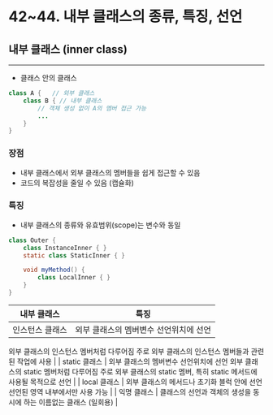 # 42~44. 내부 클래스의 종류, 특징, 선언

## 내부 클래스 (inner class)

---

- 클래스 안의 클래스

```java
class A {   // 외부 클래스
	class B { // 내부 클래스
		// 객체 생성 없이 A의 멤버 접근 가능
		...
	}
}
```

### 장점

- 내부 클래스에서 외부 클래스의 멤버들을 쉽게 접근할 수 있음
- 코드의 복잡성을 줄일 수 있음 (캡슐화)

### 특징

- 내부 클래스의 종류와 유효범위(scope)는 변수와 동일

```java
class Outer {
	class InstanceInner { }
	static class StaticInner { }

	void myMethod() {
		class LocalInner { }
	}
}
```

| 내부 클래스 | 특징 |
| --- | --- |
| 인스턴스 클래스 | 외부 클래스의 멤버변수 선언위치에 선언
외부 클래스의 인스턴스 멤버처럼 다루어짐
주로 외부 클래스의 인스턴스 멤버들과 관련된 작업에 사용 |
| static 클래스 | 외부 클래스의 멤버변수 선언위치에 선언
외부 클래스의 static 멤버처럼 다루어짐
주로 외부 클래스의 static 멤버, 특히 static 메서드에 사용될 목적으로 선언 |
| local 클래스 | 외부 클래스의 메서드나 초기화 블럭 안에 선언
선언된 영역 내부에서만 사용 가능 |
| 익명 클래스 | 클래스의 선언과 객체의 생성을 동시에 하는 이름없는 클래스 (일회용) |